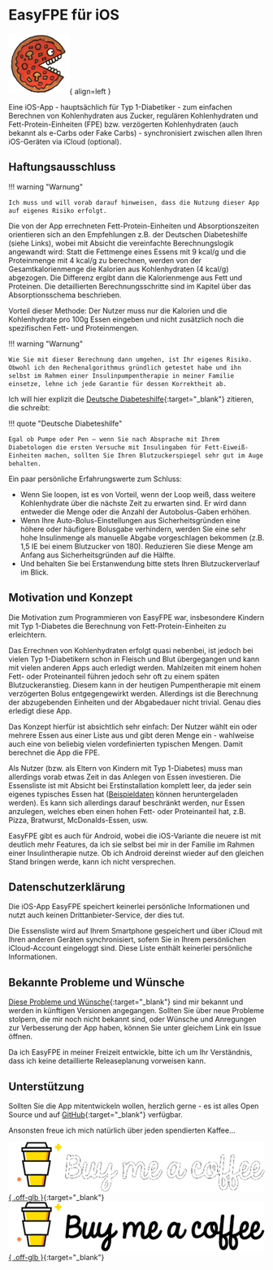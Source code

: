 # EasyFPE für iOS

![EasyFPE-App-Icon](assets/images/pizza_small.png){ align=left }

Eine iOS-App - hauptsächlich für Typ 1-Diabetiker - zum einfachen Berechnen von Kohlenhydraten aus Zucker, regulären Kohlenhydraten und Fett-Protein-Einheiten (FPE) bzw. verzögerten Kohlenhydraten (auch bekannt als e-Carbs oder Fake Carbs) - synchronisiert zwischen allen Ihren iOS-Geräten via iCloud (optional).

## Haftungsausschluss

!!! warning "Warnung"

    Ich muss und will vorab darauf hinweisen, dass die Nutzung dieser App auf eigenes Risiko erfolgt.

Die von der App errechneten Fett-Protein-Einheiten und Absorptionszeiten orientieren sich an den Empfehlungen z.B. der Deutschen Diabeteshilfe (siehe Links), wobei mit Absicht die vereinfachte Berechnungslogik angewandt wird: Statt die Fettmenge eines Essens mit 9 kcal/g und die Proteinmenge mit 4 kcal/g zu berechnen, werden von der Gesamtkalorienmenge die Kalorien aus Kohlenhydraten (4 kcal/g) abgezogen. Die Differenz ergibt dann die Kalorienmenge aus Fett und Proteinen. Die detaillierten Berechnungsschritte sind im Kapitel über das Absorptionsschema beschrieben.

Vorteil dieser Methode: Der Nutzer muss nur die Kalorien und die Kohlenhydrate pro 100g Essen eingeben und nicht zusätzlich noch die spezifischen Fett- und Proteinmengen.

!!! warning "Warnung"

    Wie Sie mit dieser Berechnung dann umgehen, ist Ihr eigenes Risiko. Obwohl ich den Rechenalgorithmus gründlich getestet habe und ihn selbst im Rahmen einer Insulinpumpentherapie in meiner Familie einsetze, lehne ich jede Garantie für dessen Korrektheit ab.

Ich will hier explizit die [Deutsche Diabeteshilfe](https://www.diabetesde.org/ueber_diabetes/was_ist_diabetes_/diabetes_lexikon/fett-protein-einheit-fpe){:target="_blank"} zitieren, die schreibt:

!!! quote "Deutsche Diabeteshilfe"

    Egal ob Pumpe oder Pen – wenn Sie nach Absprache mit Ihrem Diabetologen die ersten Versuche mit Insulingaben für Fett-Eiweiß-Einheiten machen, sollten Sie Ihren Blutzuckerspiegel sehr gut im Auge behalten.

Ein paar persönliche Erfahrungswerte zum Schluss:

- Wenn Sie loopen, ist es von Vorteil, wenn der Loop weiß, dass weitere Kohlenhydrate über die nächste Zeit zu erwarten sind. Er wird dann entweder die Menge oder die Anzahl der Autobolus-Gaben erhöhen.
- Wenn Ihre Auto-Bolus-Einstellungen aus Sicherheitsgründen eine höhere oder häufigere Bolusgabe verhindern, werden Sie eine sehr hohe Insulinmenge als manuelle Abgabe vorgeschlagen bekommen (z.B. 1,5 IE bei einem Blutzucker von 180). Reduzieren Sie diese Menge am Anfang aus Sicherheitsgründen auf die Hälfte.
- Und behalten Sie bei Erstanwendung bitte stets Ihren Blutzuckerverlauf im Blick.

## Motivation und Konzept

Die Motivation zum Programmieren von EasyFPE war, insbesondere Kindern mit Typ 1-Diabetes die Berechnung von Fett-Protein-Einheiten zu erleichtern.

Das Errechnen von Kohlenhydraten erfolgt quasi nebenbei, ist jedoch bei vielen Typ 1-Diabetikern schon in Fleisch und Blut übergegangen und kann mit vielen anderen Apps auch erledigt werden. Mahlzeiten mit einem hohen Fett- oder Proteinanteil führen jedoch sehr oft zu einem späten Blutzuckeranstieg. Diesem kann in der heutigen Pumpentherapie mit einem verzögerten Bolus entgegengewirkt werden. Allerdings ist die Berechnung der abzugebenden Einheiten und der Abgabedauer nicht trivial. Genau dies erledigt diese App.

Das Konzept hierfür ist absichtlich sehr einfach: Der Nutzer wählt ein oder mehrere Essen aus einer Liste aus und gibt deren Menge ein - wahlweise auch eine von beliebig vielen vordefinierten typischen Mengen. Damit berechnet die App die FPE.

Als Nutzer (bzw. als Eltern von Kindern mit Typ 1-Diabetes) muss man allerdings vorab etwas Zeit in das Anlegen von Essen investieren. Die Essensliste ist mit Absicht bei Erstinstallation komplett leer, da jeder sein eigenes typisches Essen hat ([Beispieldaten](manual.md#beispieldaten) können heruntergeladen werden). Es kann sich allerdings darauf beschränkt werden, nur Essen anzulegen, welches eben einen hohen Fett- oder Proteinanteil hat, z.B. Pizza, Bratwurst, McDonalds-Essen, usw.

EasyFPE gibt es auch für Android, wobei die iOS-Variante die neuere ist mit deutlich mehr Features, da ich sie selbst bei mir in der Familie im Rahmen einer Insulintherapie nutze. Ob ich Android dereinst wieder auf den gleichen Stand bringen werde, kann ich nicht versprechen.

## Datenschutzerklärung

Die iOS-App EasyFPE speichert keinerlei persönliche Informationen und nutzt auch keinen Drittanbieter-Service, der dies tut.

Die Essensliste wird auf Ihrem Smartphone gespeichert und über iCloud mit Ihren anderen Geräten synchronisiert, sofern Sie in Ihrem persönlichen iCloud-Account eingeloggt sind. Diese Liste enthält keinerlei persönliche Informationen.

## Bekannte Probleme und Wünsche

[Diese Probleme und Wünsche](https://github.com/UlricusR/iOS-EasyFPU/issues){:target="_blank"} sind mir bekannt und werden in künftigen Versionen angegangen. Sollten Sie über neue Probleme stolpern, die mir noch nicht bekannt sind, oder Wünsche und Anregungen zur Verbesserung der App haben, können Sie unter gleichem Link ein Issue öffnen.

Da ich EasyFPE in meiner Freizeit entwickle, bitte ich um Ihr Verständnis, dass ich keine detaillierte Releaseplanung vorweisen kann.

## Unterstützung

Sollten Sie die App mitentwickeln wollen, herzlich gerne - es ist alles Open Source und auf [GitHub](https://github.com/UlricusR/iOS-EasyFPU){:target="_blank"} verfügbar.

Ansonsten freue ich mich natürlich über jeden spendierten Kaffee...

[![Buy me a coffee](assets/images/buymeacoffee_darkbackground.png#only-dark){ .off-glb }](https://www.buymeacoffee.com/ulricus){:target="_blank"}
[![Buy me a coffee](assets/images/buymeacoffee_lightbackground.png#only-light){ .off-glb }](https://www.buymeacoffee.com/ulricus){:target="_blank"}
